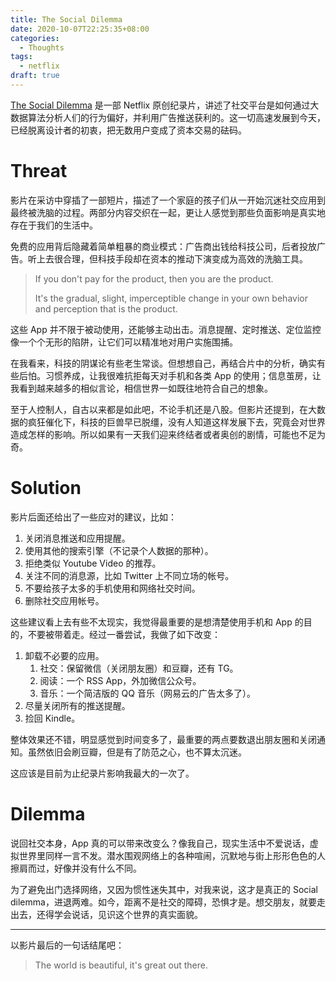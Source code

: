 ```yaml
---
title: The Social Dilemma
date: 2020-10-07T22:25:35+08:00
categories:
  - Thoughts
tags:
  - netflix
draft: true
---
```


[The Social Dilemma](https://movie.douban.com/subject/34960008/) 是一部 Netflix 原创纪录片，讲述了社交平台是如何通过大数据算法分析人们的行为偏好，并利用广告推送获利的。这一切高速发展到今天，已经脱离设计者的初衷，把无数用户变成了资本交易的砝码。

# Threat

影片在采访中穿插了一部短片，描述了一个家庭的孩子们从一开始沉迷社交应用到最终被洗脑的过程。两部分内容交织在一起，更让人感觉到那些负面影响是真实地存在于我们的生活中。

免费的应用背后隐藏着简单粗暴的商业模式：广告商出钱给科技公司，后者投放广告。听上去很合理，但科技手段却在资本的推动下演变成为高效的洗脑工具。

> If you don't pay for the product, then you are the product.
>
> It's the gradual, slight, imperceptible change in your own behavior and perception that is the product.

这些 App 并不限于被动使用，还能够主动出击。消息提醒、定时推送、定位监控像一个个无形的陷阱，让它们可以精准地对用户实施围捕。

在我看来，科技的阴谋论有些老生常谈。但想想自己，再结合片中的分析，确实有些后怕。习惯养成，让我很难抗拒每天对手机和各类 App 的使用；信息茧房，让我看到越来越多的相似言论，相信世界一如既往地符合自己的想象。

至于人控制人，自古以来都是如此吧，不论手机还是八股。但影片还提到，在大数据的疯狂催化下，科技的巨兽早已脱缰，没有人知道这样发展下去，究竟会对世界造成怎样的影响。所以如果有一天我们迎来终结者或者奥创的剧情，可能也不足为奇。

# Solution

影片后面还给出了一些应对的建议，比如：

1. 关闭消息推送和应用提醒。
2. 使用其他的搜索引擎（不记录个人数据的那种）。
3. 拒绝类似 Youtube Video 的推荐。
4. 关注不同的消息源，比如 Twitter 上不同立场的帐号。
5. 不要给孩子太多的手机使用和网络社交时间。
6. 删除社交应用帐号。

这些建议看上去有些不太现实，我觉得最重要的是想清楚使用手机和 App 的目的，不要被带着走。经过一番尝试，我做了如下改变：

1. 卸载不必要的应用。
   1. 社交：保留微信（关闭朋友圈）和豆瓣，还有 TG。
   2. 阅读：一个 RSS App，外加微信公众号。
   3. 音乐：一个简洁版的 QQ 音乐（网易云的广告太多了）。
2. 尽量关闭所有的推送提醒。
3. 捡回 Kindle。

整体效果还不错，明显感觉到时间变多了，最重要的两点要数退出朋友圈和关闭通知。虽然依旧会刷豆瓣，但是有了防范之心，也不算太沉迷。

这应该是目前为止纪录片影响我最大的一次了。

# Dilemma

说回社交本身，App 真的可以带来改变么？像我自己，现实生活中不爱说话，虚拟世界里同样一言不发。潜水围观网络上的各种喧闹，沉默地与街上形形色色的人擦肩而过，好像并没有什么不同。

为了避免出门选择网络，又因为惯性迷失其中，对我来说，这才是真正的 Social dilemma，进退两难。如今，距离不是社交的障碍，恐惧才是。想交朋友，就要走出去，还得学会说话，见识这个世界的真实面貌。

---

以影片最后的一句话结尾吧：

> The world is beautiful, it's great out there.

